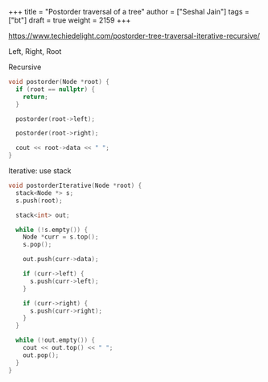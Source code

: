 +++
title = "Postorder traversal of a tree"
author = ["Seshal Jain"]
tags = ["bt"]
draft = true
weight = 2159
+++

<https://www.techiedelight.com/postorder-tree-traversal-iterative-recursive/>

Left, Right, Root

Recursive

```cpp
void postorder(Node *root) {
  if (root == nullptr) {
    return;
  }

  postorder(root->left);

  postorder(root->right);

  cout << root->data << " ";
}
```

Iterative: use stack

```cpp
void postorderIterative(Node *root) {
  stack<Node *> s;
  s.push(root);

  stack<int> out;

  while (!s.empty()) {
    Node *curr = s.top();
    s.pop();

    out.push(curr->data);

    if (curr->left) {
      s.push(curr->left);
    }

    if (curr->right) {
      s.push(curr->right);
    }
  }

  while (!out.empty()) {
    cout << out.top() << " ";
    out.pop();
  }
}
```
